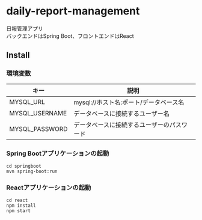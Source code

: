 # daily-report-management


日報管理アプリ  
バックエンドはSpring Boot、フロントエンドはReact

## Install
### 環境変数
キー|説明
---|---
MYSQL_URL|mysql://ホスト名:ポート/データベース名
MYSQL_USERNAME|データベースに接続するユーザー名
MYSQL_PASSWORD|データベースに接続するユーザーのパスワード
  
### Spring Bootアプリケーションの起動
`cd springboot`  
`mvn spring-boot:run`  
  
### Reactアプリケーションの起動
`cd react`  
`npm install`  
`npm start`  
